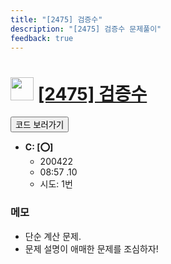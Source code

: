 ```yaml
---
title: "[2475] 검증수"
description: "[2475] 검증수 문제풀이"
feedback: true
---
```

<h1><img src="https://doky.space/assets/icpclev/b5.svg" height="37px"> <a href="http://icpc.me/2475">[2475] 검증수</a></h1>

<a href="https://github.com/DokySp/acmicpc-practice/tree/master/2475"><button class="btn btn-info">코드 보러가기</button></a>

- **C: [:o:]**
  - 200422
  - 08:57 .10 
  - 시도: 1번

### 메모
 - 단순 계산 문제.
 - 문제 설명이 애매한 문제를 조심하자!
